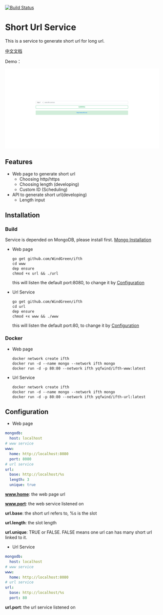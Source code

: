 [![Build Status](https://travis-ci.org/WindGreen/ifth.svg?branch=master)](https://travis-ci.org/WindGreen/ifth)

# Short Url Service

This is a service to generate short url for long url.

[中文文档](README_zh-cn.md)

Demo：

![example](ifth-www.png)

## Features

- Web page to generate short url
  - Choosing http/https
  - Choosing length (developing)
  - Custom ID (Scheduling)
- API to generate short url(developing)
  - Length input



## Installation

### Build

Service is depended on MongoDB, please install first. [Mongo Installation](https://docs.mongodb.com/manual/installation/)

- Web page

  ```shell
  go get github.com/WindGreen/ifth
  cd www
  dep ensure
  chmod +x url && ./url
  ```

  this will listen the default port:8080, to change it by [Configuration](#Configuration)

- Url Service

  ```shell
  go get github.com/WindGreen/ifth
  cd url
  dep ensure
  chmod +x www && ./www
  ```

  this will listen the default port:80, to change it by [Configuration](#Configuration)

### Docker

- Web page

  ```shell
  docker network create ifth
  docker run -d --name mongo --network ifth mongo
  docker run -d -p 80:80 --network ifth yqfwind/ifth-www:latest
  ```

- Url Service

  ```shell
  docker network create ifth
  docker run -d --name mongo --network ifth mongo
  docker run -d -p 80:80 --network ifth yqfwind/ifth-url:latest
  ```

  

## Configuration

- Web page

```yaml
mongodb:
  host: localhost
# www service
www:
  home: http://localhost:8080
  port: 8080
# url service
url:
  base: http://localhost/%s
  length: 3
  unique: true
```

**www.home**: the web page url

**www.port**: the web service listened on

**url.base**: the short url refers to, %s is the slot

**url.length**: the slot length

**url.unique**: TRUE or FALSE. FALSE means  one url can has many short url linked to it.



- Url Service

```yaml
mongodb:
  host: localhost
# www service
www:
  home: http://localhost:8080
# url service
url:
  base: http://localhost/%s
  port: 80
```

**url.port**: the url service listened on

